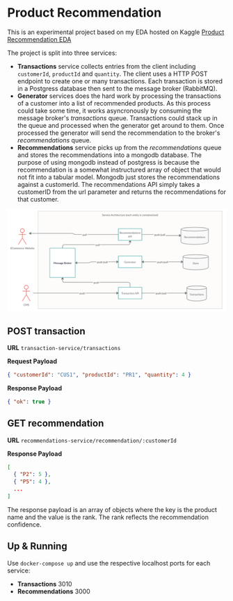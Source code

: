 # Product Recommendation

This is an experimental project based on my EDA hosted on Kaggle [Product Recommendation EDA](https://www.kaggle.com/sebjwallace/ecommerce-product-recommendation-eda)

The project is split into three services:
- **Transactions** service collects entries from the client including `customerId`, `productId` and `quantity`. The client uses a HTTP POST endpoint to create one or many transactions. Each transaction is stored in a Postgress database then sent to the message broker (RabbitMQ).
- **Generator** services does the hard work by processing the transactions of a customer into a list of recommended products. As this process could take some time, it works asyncronously by consuming the message broker's *transactions* queue. Transactions could stack up in the queue and processed when the generator get around to them. Once processed the generator will send the recommendation to the broker's *recommendations* queue.
- **Recommendations** service picks up from the *recommendations* queue and stores the recommendations into a mongodb database. The purpose of using mongodb instead of postgress is because the recommendation is a somewhat instructured array of object that would not fit into a tabular model. Mongodb just stores the recommendations against a customerId. The recommendations API simply takes a customerID from the url parameter and returns the recommendations for that customer.

![design](https://raw.githubusercontent.com/sebjwallace/product-recommendation/master/docs/design.png)

## POST transaction

**URL**
`transaction-service/transactions`

**Request Payload**
```json
{ "customerId": "CUS1", "productId": "PR1", "quantity": 4 }
```

**Response Payload**
```json
{ "ok": true }
```

## GET recommendation
**URL**
`recommendations-service/recommendation/:customerId`

**Response Payload**
```json
[
  { "P2": 5 },
  { "P5": 4 },
  ...
]
```
The response payload is an array of objects where the key is the product name and the value is the rank. The rank reflects the recommendation confidence.

## Up & Running

Use `docker-compose up` and use the respective localhost ports for each service:
- **Transactions** 3010
- **Recommendations** 3000
